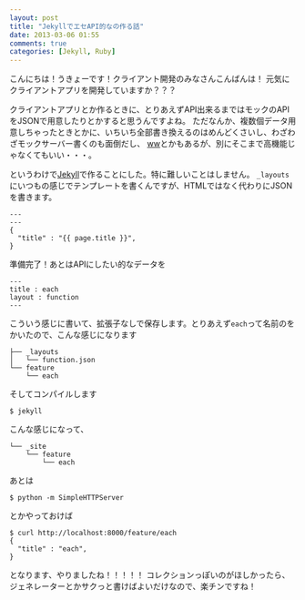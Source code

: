 ```yaml
---
layout: post
title: "JekyllでエセAPI的なの作る話"
date: 2013-03-06 01:55
comments: true
categories: [Jekyll, Ruby]
---
```


こんにちは！うきょーです！クライアント開発のみなさんこんばんは！
元気にクライアントアプリを開発していますか？？？

クライアントアプリとか作るときに、とりあえずAPI出来るまではモックのAPIをJSONで用意したりとかすると思うんですよね。
ただなんか、複数個データ用意しちゃったときとかに、いちいち全部書き換えるのはめんどくさいし、わざわざモックサーバー書くのも面倒だし、
[ww](http://agile.esm.co.jp/ww/)とかもあるが、別にそこまで高機能じゃなくてもいい・・・。

というわけで[Jekyll](http://jekyllrb.com/)で作ることにした。特に難しいことはしません。
`_layouts`にいつもの感じでテンプレートを書くんですが、HTMLではなく代わりにJSONを書きます。

```
---
---
{
  "title" : "{{ page.title }}",
}
```

準備完了！あとはAPIにしたい的なデータを

```
---
title : each
layout : function
---
```

こういう感じに書いて、拡張子なしで保存します。とりあえず`each`って名前のをかいたので、こんな感じになります

```
├── _layouts
│   └── function.json
└── feature
    └── each
```


そしてコンパイルします

```
$ jekyll
```

こんな感じになって、

```
└── _site
    └── feature
        └── each
```

あとは

```
$ python -m SimpleHTTPServer
```

とかやっておけば

```
$ curl http://localhost:8000/feature/each
{
  "title" : "each",
}
```

となります、やりましたね！！！！！
コレクションっぽいのがほしかったら、ジェネレーターとかサクっと書けばよいだけなので、楽チンですね！
